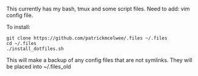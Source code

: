 This currently has my bash, tmux and some script files. Need to add: vim config file.

To install:

    git clone https://github.com/patrickmcelwee/.files ~/.files
    cd ~/.files
    ./install_dotfiles.sh

This will make a backup of any config files that are not symlinks. They will be placed into ~/.files\_old
